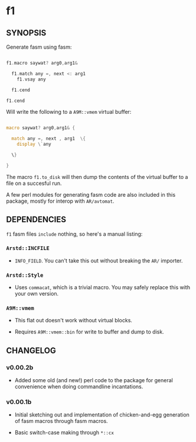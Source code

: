 # f1

## SYNOPSIS

Generate fasm using fasm:

```asm

f1.macro saywat? arg0,arg1&

  f1.match any =, next <: arg1
    f1.vsay any

  f1.cend

f1.cend


```

Will write the following to a `A9M::vmem` virtual buffer:

```asm

macro saywat? arg0,arg1& {

  match any =, next , arg1  \{
    display \`any

  \}

}

```

The macro `f1.to_disk` will then dump the contents of the virtual buffer to a file on a succesful run.

A few perl modules for generating fasm code are also included in this package, mostly for interop with `AR/avtomat`.

## DEPENDENCIES

`f1` fasm files `include` nothing, so here's a manual listing:

### `Arstd::INCFILE`

- `INFO_FIELD`. You can't take this out without breaking the `AR/` importer.

### `Arstd::Style`

- Uses `commacat`, which is a trivial macro. You may safely replace this with your own version.

### `A9M::vmem`

- This flat out doesn't work without virtual blocks.

- Requires `A9M::vmem::bin` for write to buffer and dump to disk.


## CHANGELOG

### v0.00.2b

- Added some old (and new!) perl code to the package for general convenience when doing commandline incantations.

### v0.00.1b

- Initial sketching out and implementation of chicken-and-egg generation of fasm macros through fasm macros.

- Basic switch-case making through `*::cx`

